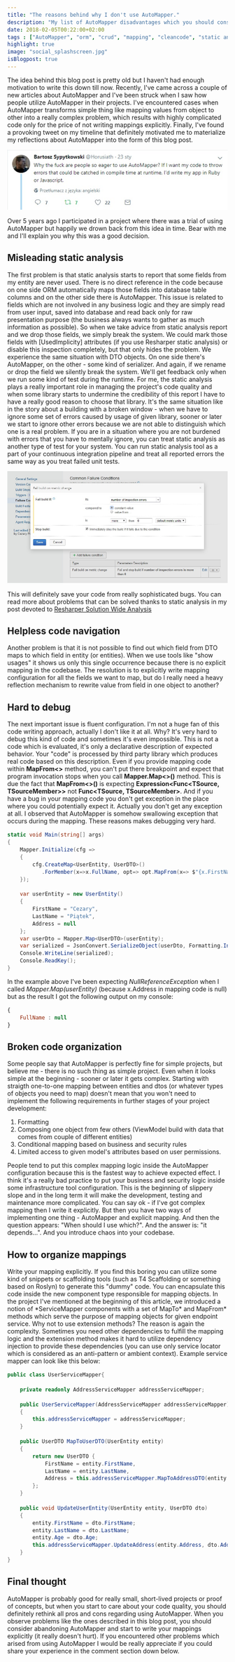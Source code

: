 ```yaml
---
title: "The reasons behind why I don't use AutoMapper."
description: "My list of AutoMapper disadvantages which you should consider before using it in your project."
date: 2018-02-05T00:22:00+02:00
tags : ["AutoMapper", "orm", "crud", "mapping", "cleancode", "static analysis", "C#", "dotnet"]
highlight: true
image: "social_splashscreen.jpg"
isBlogpost: true
---
```

The idea behind this blog post is pretty old but I haven't had enough motivation to write this down till now. Recently, I've came across a couple of new articles about AutoMapper and I've been struck when I saw how people utilize AutoMapper in their projects. I've encountered cases when AutoMapper transforms simple thing like mapping values from object to other into a really complex problem, which results with highly complicated code only for the price of not writing mappings explicitly. Finally, I've found a provoking tweet on my timeline that definitely motivated me to materialize my reflections about AutoMapper into the form of this blog post.

![tweet](tweet.jpg)

Over 5 years ago I participated in a project where there was a trial of using AutoMapper but happily we drown back from this idea in time. Bear with me and I'll explain you why this was a good decision.

## Misleading static analysis

The first problem is that static analysis starts to report that some fields from my entity are never used. There is no direct reference in the code because on one side ORM automatically maps those fields into database table columns and on the other side there is AutoMapper. This issue is related to fields which are not involved in any business logic and they are simply read from user input, saved into database and read back only for raw presentation purpose (the business always wants to gather as much information as possible). So when we take advice from static analysis report and we drop those fields, we simply break the system. We could mark those fields with [UsedImplicity] attributes (if you use Resharper static analysis) or disable this inspection completely, but that only hides the problem. We experience the same situation with DTO objects. On one side there's AutoMapper, on the other - some kind of serializer. And again, if we rename or drop the field we silently break the system. We'll get feedback only when we run some kind of test during the runtime. 
For me, the static analysis plays a really important role in managing the project's code quality and when some library starts to undermine the credibility of this report I have to have a really good reason to choose that library. It's the same situation like in the story about a building with a broken window - when we have to ignore some set of errors caused by usage of given library, sooner or later we start to ignore other errors because we are not able to distinguish which one is a real problem. If you are in a situation where you are not burdened with errors that you have to mentally ignore, you can treat static analysis as another type of test for your system. You can run static analysis tool as a part of your continuous integration pipeline and treat all reported errors the same way as you treat failed unit tests. 

![Use inspection error as build failure condition](failure_condition.jpg)

This will definitely save your code from really sophisticated bugs. You can read more about problems that can be solved thanks to static analysis in my post devoted to [Resharper Solution Wide Analysis](/post/hunt-your-bugs-design-time/)

## Helpless code navigation
Another problem is that it is not possible to find out which field from DTO maps to which field in entity (or entities). When we use tools like "show usages" it shows us only this single occurrence because there is no explicit mapping in the codebase. The resolution is to explicitly write mapping configuration for all the fields we want to map, but do I really need a heavy reflection mechanism to rewrite value from field in one object to another?

## Hard to debug

The next important issue is fluent configuration. I'm not a huge fan of this code writing approach, actually I don't like it at all. Why? It's very hard to debug this kind of code and sometimes it's even impossible. This is not a code which is evaluated, it's only a declarative description of expected behavior. Your "code" is processed by third party library which produces real code based on this description. Even if you provide mapping code within **MapFrom<>** method, you can't put there breakpoint and expect that program invocation stops when you call  **Mapper.Map<>()** method. This is due the fact that **MapFrom<>()** is expecting **Expression\<Func\<TSource, TSourceMember\>\>** not **Func\<TSource, TSourceMember\>**.  And if you have a bug in your mapping code you don't get exception in the place where you could potentially expect it. Actually you don't get any exception at all. I observed that AutoMapper is somehow swallowing exception that occurs during the mapping. These reasons makes debugging very hard.

```csharp
static void Main(string[] args)
{
    Mapper.Initialize(cfg =>
    {
        cfg.CreateMap<UserEntity, UserDTO>()
           .ForMember(x=>x.FullName, opt=> opt.MapFrom(x=> $"{x.FirstName} {x.LastName} ({x.Address.City})"));
    });

    var userEntity = new UserEntity()
    {
        FirstName = "Cezary",
        LastName = "Piątek",
        Address = null
    };
    var userDto = Mapper.Map<UserDTO>(userEntity);
    var serialized = JsonConvert.SerializeObject(userDto, Formatting.Indented);
    Console.WriteLine(serialized);
    Console.ReadKey();
}
```
In the example above I've been expecting *NullReferenceException* when I called *Mapper.Map<UserDTO>(userEntity)* (because x.Address in mapping code is null) but as the result I got the following output on my console:

```javascript
{
    FullName : null
}
```

## Broken code organization

Some people say that AutoMapper is perfectly fine for simple projects, but believe me - there is no such thing as simple project. Even when it looks simple at the beginning - sooner or later it gets complex. Starting with straigth one-to-one mapping between entities and dtos (or whatever types of objects you need to map) doesn't mean that you won't need to implement the following requirements in further stages of your project development:

1. Formatting
2. Composing one object from few others (ViewModel build with data that comes from couple of different entities)
3. Conditional mapping based on business and security rules
4. Limited access to given model's attributes based on user permissions.

People tend to put this complex mapping logic inside the AutoMapper configuration because this is the fastest way to achieve expected effect. I think it's a really bad practice to put your business and security logic inside some infrastructure tool configuration. This is the beginning of slippery slope and in the long term it will make the development, testing and maintenance more complicated. You can say ok - if I've got complex mapping then I write it explicitly. But then you have two ways of implementing one thing - AutoMapper and explicit mapping. And then the question appears: "When should I use which?". And the answer is: "it depends...". And you introduce chaos into your codebase.

## How to organize mappings
Write your mapping explicitly. If you find this boring you can utilize some kind of snippets or scaffolding tools (such as T4 Scaffolding or something based on Roslyn) to generate this "dummy" code. You can encapsulate this code inside the new component type responsible for mapping objects. In the project I've mentioned at the beginning of this article, we introduced a notion of *ServiceMapper components with a set of MapTo\* and MapFrom\* methods which serve the purpose of mapping objects for given endpoint service. Why not to use extension methods? The reason is again the complexity. Sometimes you need other dependencies to fulfill the mapping logic and the extension method makes it hard to utilize dependency injection to provide these dependencies (you can use only service locator which is considered as an anti-pattern or ambient context). Example service mapper can look like this below:

```cs
public class UserServiceMapper{

	private readonly AddressServiceMapper addressServiceMapper;
	
	public UserServiceMapper(AddressServiceMapper addressServiceMapper)
	{
		this.addressServiceMapper = addressServiceMapper;
	}
	
	public UserDTO MapToUserDTO(UserEntity entity)
	{
		return new UserDTO {
			FirstName = entity.FirstName,
			LastName = entity.LastName,
			Address = this.addressServiceMapper.MapToAddressDTO(entity.Address)
		};
	}
	
	public void UpdateUserEntity(UserEntity entity, UserDTO dto)
	{
		entity.FirstName = dto.FirstName;
		entity.LastName = dto.LastName;
		entity.Age = dto.Age;
		this.addressServiceMapper.UpdateAddress(entity.Address, dto.Address);
	}
}
```

## Final thought
AutoMapper is probably good for really small, short-lived projects or proof of concepts, but when you start to care about your code quality, you should definitely rethink all pros and cons regarding using AutoMapper. When you observe problems like the ones described in this blog post, you should consider abandoning AutoMapper and start to write your mappings explicitly (it really doesn't hurt). If you encountered other problems which arised from using AutoMapper I would be really appreciate if you could share your experience in the comment section down below.




